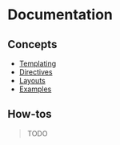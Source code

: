 # Documentation

## Concepts

- [Templating](./templating/README.md)
- [Directives](./directives/README.md)
- [Layouts](./layouts/README.md)
- [Examples](../examples/README.md)

## How-tos

> TODO
